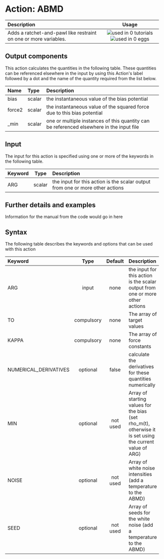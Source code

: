 # Action: ABMD

| Description    | Usage |
|:--------|:--------:|
| Adds a ratchet-and-pawl like restraint on one or more variables. | ![used in 0 tutorials](https://img.shields.io/badge/tutorials-0-red.svg)![used in 0 eggs](https://img.shields.io/badge/nest-0-red.svg) | 

## Output components

This action calculates the quantities in the following table.  These quantities can be referenced elsewhere in the input by using this Action's label followed by a dot and the name of the quantity required from the list below.

| Name | Type | Description |
|:-------|:-----|:-------|
| bias | scalar | the instantaneous value of the bias potential | 
| force2 | scalar | the instantaneous value of the squared force due to this bias potential | 
| _min | scalar | one or multiple instances of this quantity can be referenced elsewhere in the input file | 


## Input

The input for this action is specified using one or more of the keywords in the following table.

| Keyword |  Type | Description |
|:--------|:------:|:-----------|
| ARG | scalar | the input for this action is the scalar output from one or more other actions |


## Further details and examples 
Information for the manual from the code would go in here 
## Syntax 
The following table describes the keywords and options that can be used with this action 

| Keyword | Type | Default | Description |
|:-------|:----:|:-------:|:-----------|
| ARG | input | none | the input for this action is the scalar output from one or more other actions |
| TO | compulsory | none | The array of target values |
| KAPPA | compulsory | none | The array of force constants |
| NUMERICAL_DERIVATIVES | optional | false |  calculate the derivatives for these quantities numerically |
| MIN | optional | not used | Array of starting values for the bias (set rho_m(t), otherwise it is set using the current value of ARG) |
| NOISE | optional | not used | Array of white noise intensities (add a temperature to the ABMD) |
| SEED | optional | not used | Array of seeds for the white noise (add a temperature to the ABMD) |
